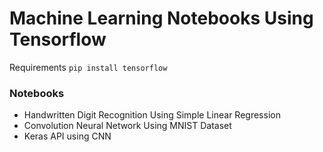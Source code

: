 # Machine Learning Notebooks Using Tensorflow

Requirements
`pip install tensorflow`


### Notebooks
- Handwritten Digit Recognition Using Simple Linear Regression
- Convolution Neural Network Using MNIST Dataset
- Keras API using CNN
